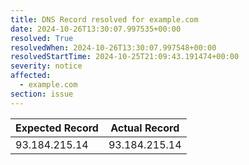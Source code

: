 ```yaml
---
title: DNS Record resolved for example.com
date: 2024-10-26T13:30:07.997535+00:00
resolved: True
resolvedWhen: 2024-10-26T13:30:07.997548+00:00
resolvedStartTime: 2024-10-25T21:09:43.191474+00:00
severity: notice
affected:
  - example.com
section: issue
---
```


| Expected Record  | Actual Record  |
|------------------|----------------|
| 93.184.215.14 | 93.184.215.14 |
